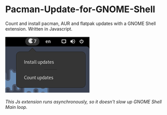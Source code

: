 # Pacman-Update-for-GNOME-Shell
Count and install pacman, AUR and flatpak updates with a GNOME Shell extension. Written in Javascript.
<br></br>
![ScreenShot](print2.png)
<br></br>
<i>This Js extension runs asynchronously, so it doesn't slow up GNOME Shell Main loop.</i>
